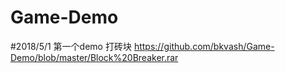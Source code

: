 # Game-Demo
#2018/5/1 第一个demo 打砖块 
https://github.com/bkvash/Game-Demo/blob/master/Block%20Breaker.rar

